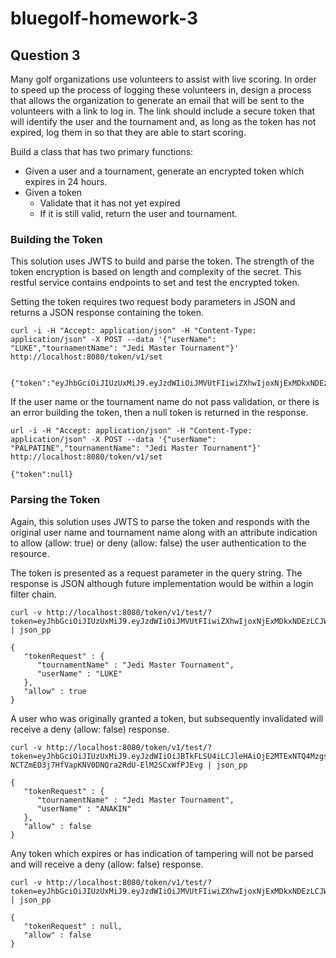 # bluegolf-homework-3

## Question 3

Many golf organizations use volunteers to assist with live scoring. In order to speed up the process of logging these volunteers in, design a process that allows the organization to generate an email that will be sent to the volunteers with a link to log in.  The link should include a secure token that will identify the user and the tournament and, as long as the token has not expired, log them in so that they are able to start scoring.

Build a class that has two primary functions:
-	Given a user and a tournament, generate an encrypted token which expires in 24 hours.
-	Given a token
    -	Validate that it has not yet expired
    -	If it is still valid, return the user and tournament.
    
### Building the Token

This solution uses JWTS to build and parse the token.  The strength of the token encryption is based on length and complexity of the secret.  This restful service contains endpoints to set and test the encrypted token.

Setting the token requires two request body parameters in JSON and returns a JSON response containing the token.

```
curl -i -H "Accept: application/json" -H "Content-Type: application/json" -X POST --data '{"userName": "LUKE","tournamentName": "Jedi Master Tournament"}'  http://localhost:8080/token/v1/set


{"token":"eyJhbGciOiJIUzUxMiJ9.eyJzdWIiOiJMVUtFIiwiZXhwIjoxNjExMDkxNDEzLCJWb2x1bnRlZXIiOiJ7XG4gIFwidXNlck5hbWVcIiA6IFwiTFVLRVwiLFxuICBcInRvdXJuYW1lbnROYW1lXCIgOiBcIkplZGkgTWFzdGVyIFRvdXJuYW1lbnRcIlxufSJ9.p2hL0kE4njYym6UQhA0oP81gOqWVNVE5cxHVYlQxYFmCHbaxJEL777TF0KStVdpxLLGZ7FZ1l7mWhsV955zMWw"}
```
If the user name or the tournament name do not pass validation, or there is an error building the token, then a null token is returned in the response.

```
url -i -H "Accept: application/json" -H "Content-Type: application/json" -X POST --data '{"userName": "PALPATINE","tournamentName": "Jedi Master Tournament"}'  http://localhost:8080/token/v1/set

{"token":null}
```

### Parsing the Token

Again, this solution uses JWTS to parse the token and responds with the original user name and tournament name along with an attribute indication to allow (allow: true) or deny (allow: false) the user authentication to the resource.

The token is presented as a request parameter in the query string.  The response is JSON although future implementation would be within a login filter chain.

```
curl -v http://localhost:8080/token/v1/test/?token=eyJhbGciOiJIUzUxMiJ9.eyJzdWIiOiJMVUtFIiwiZXhwIjoxNjExMDkxNDEzLCJWb2x1bnRlZXIiOiJ7XG4gIFwidXNlck5hbWVcIiA6IFwiTFVLRVwiLFxuICBcInRvdXJuYW1lbnROYW1lXCIgOiBcIkplZGkgTWFzdGVyIFRvdXJuYW1lbnRcIlxufSJ9.p2hL0kE4njYym6UQhA0oP81gOqWVNVE5cxHVYlQxYFmCHbaxJEL777TF0KStVdpxLLGZ7FZ1l7mWhsV955zMWw | json_pp

{
   "tokenRequest" : {
      "tournamentName" : "Jedi Master Tournament",
      "userName" : "LUKE"
   },
   "allow" : true
}
```

A user who was originally granted a token, but subsequently invalidated will receive a deny (allow: false) response.

```
curl -v http://localhost:8080/token/v1/test/?token=eyJhbGciOiJIUzUxMiJ9.eyJzdWIiOiJBTkFLSU4iLCJleHAiOjE2MTExNTQ4MzgsIlZvbHVudGVlciI6IntcbiAgXCJ1c2VyTmFtZVwiIDogXCJBTkFLSU5cIixcbiAgXCJ0b3VybmFtZW50TmFtZVwiIDogXCJKZWRpIE1hc3RlciBUb3VybmFtZW50XCJcbn0ifQ.O_gRwjpgGUpQxlI00PtdkAd1Wk1xwl9uCt37snefbR-NCTZmED3j7HfVapKNV0DNQra2RdU-ElM2SCxWfPJEvg | json_pp

{
   "tokenRequest" : {
      "tournamentName" : "Jedi Master Tournament",
      "userName" : "ANAKIN"
   },
   "allow" : false
}
```

Any token which expires or has indication of tampering will not be parsed and will receive a deny (allow: false) response.

```
curl -v http://localhost:8080/token/v1/test/?token=eyJhbGciOiJIUzUxMiJ9.eyJzdWIiOiJMVUtFIiwiZXhwIjoxNjExMDkxNDEzLCJWb2x1bnRlZXIiOiJ7XG4gIFwidXNlck5hbWVcIiA6IFwiTFVLRVwiLFxuICBcInRvdXJuYW1lbnROYW1lXCIgOiBcIkplZGkgTWFzdGVyIFRvdXJuYW1lbnRcIlxufSJ9.p2hL0kE4njYym6UQhA0oP81gOqWVNVE5cxHVYlQxYFmCHbaxJEL777TF0KS | json_pp

{
   "tokenRequest" : null,
   "allow" : false
}
```
